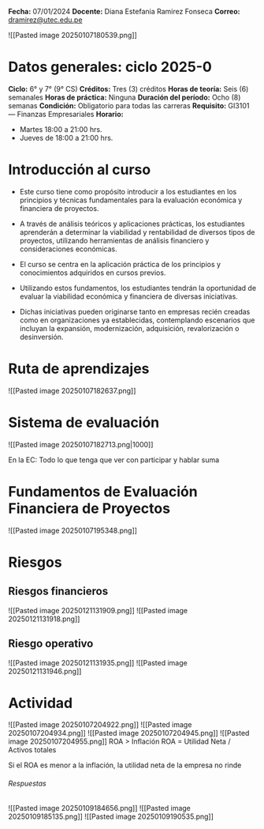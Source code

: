 **Fecha:** 07/01/2024
**Docente:** Diana Estefania Ramirez Fonseca
**Correo:** dramirez@utec.edu.pe

![[Pasted image 20250107180539.png]]

# Datos generales: ciclo 2025-0
**Ciclo:** 6° y 7° (9° CS)
**Créditos:** Tres (3) créditos
**Horas de teoría:** Seis (6) semanales
**Horas de práctica:** Ninguna
**Duración del período:** Ocho (8) semanas
**Condición:** Obligatorio para todas las carreras
**Requisito:** GI3101 — Finanzas Empresariales
**Horario:**
- Martes 18:00 a 21:00 hrs.
- Jueves de 18:00 a 21:00 hrs.

# Introducción al curso
- Este curso tiene como propósito introducir a los estudiantes en los principios y técnicas fundamentales para la evaluación económica y financiera de proyectos.

- A través de análisis teóricos y aplicaciones prácticas, los estudiantes aprenderán a determinar la viabilidad y rentabilidad de diversos tipos de proyectos, utilizando herramientas de análisis financiero y consideraciones económicas.

- El curso se centra en la aplicación práctica de los principios y conocimientos adquiridos en cursos previos.

- Utilizando estos fundamentos, los estudiantes tendrán la oportunidad de evaluar la viabilidad económica y financiera de diversas iniciativas.

- Dichas iniciativas pueden originarse tanto en empresas recién creadas como en organizaciones ya establecidas, contemplando escenarios que incluyan la expansión, modernización, adquisición, revalorización o desinversión.

# Ruta de aprendizajes
![[Pasted image 20250107182637.png]]

# Sistema de evaluación
![[Pasted image 20250107182713.png|1000]]

En la EC: Todo lo que tenga que ver con participar y hablar suma

# Fundamentos de Evaluación Financiera de Proyectos
![[Pasted image 20250107195348.png]]
# Riesgos 
## Riesgos financieros
![[Pasted image 20250121131909.png]]
![[Pasted image 20250121131918.png]]
## Riesgo operativo
![[Pasted image 20250121131935.png]]
![[Pasted image 20250121131946.png]]
# Actividad
![[Pasted image 20250107204922.png]]
![[Pasted image 20250107204934.png]]
![[Pasted image 20250107204945.png]]
![[Pasted image 20250107204955.png]]
ROA > Inflación
ROA = Utilidad Neta / Activos totales

Si el ROA es menor a la inflación, la utilidad neta de la empresa no rinde 

###### Respuestas
![[Pasted image 20250109184656.png]]
![[Pasted image 20250109185135.png]]
![[Pasted image 20250109190535.png]]


